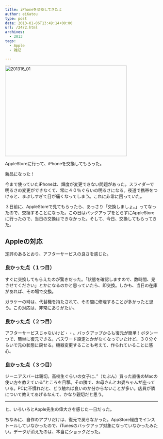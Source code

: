 ```yaml
---
title: iPhoneを交換してきたよ
author: eiKatou
type: post
date: 2013-01-06T13:49:14+00:00
url: /2472.html
archives:
  - 2013
tags:
  - Apple
  - 雑記

---
```

<img src="./uploads/2013/01/201316_01.jpg" alt="201316_01" width="401" height="299" class="alignnone size-full wp-image-2473" srcset="./uploads/2013/01/201316_01.jpg 401w, ./uploads/2013/01/201316_01-300x223.jpg 300w" sizes="(max-width: 401px) 100vw, 401px" />
  
AppleStoreに行って、iPhoneを交換してもらった。
  
新品になった！ 

今まで使っていたiPhoneは、輝度が変更できない問題があった。スライダーで明るさの変更ができなくて、常に４０％ぐらいの明るさになる。夜道で携帯をつけると、まぶしすぎて目が痛くなってしまう。これに非常に困っていた。

３日前に、AppleStoreで見てもらったら、あっさり「交換しましょ。」ってなったので、交換することになった。この日はバックアップをとらずにAppleStoreに行ったので、当日の交換はできなかった。そして、今日、交換してもらってきた。

<!--more-->

## Appleの対応

定評のあるとおり、アフターサービスの良さを感じた。

### 良かった点（１つ目）

すぐに交換してもらえたのが驚きだった。「状態を確認しますので、数時間、見させてください」とかになるのかと思っていたら、即交換。しかも、当日の在庫があれば、その場で交換。

ガラケーの時は、代替機を持たされて、その間に修理することが多かったと思う。この対応は、非常にありがたい。

### 良かった点（２つ目）

アフターサービスじゃないけど・・。バックアップからも復元が簡単！ボタン一つで、簡単に復元できる。パスワード設定とかがなくなっていたけど、３０分ぐらいで元の状態に戻せる。機器変更することも考えて、作られていることに感心。

### 良かった点（３つ目）

ジーニアスバーは親切。高校生ぐらいの女子に、”（たぶん）買った直後のMacの使い方を教えている”ところを目撃。その隣で、お母さんとお婆ちゃんが座っている。PCに不慣れだと、どう触れば良いのか分からないことが多い。店員が隣について教えてあげるなんて、かなり親切だと思う。

* * *

と、いろいろとApple先生の偉大さを感じた一日だった。

ちなみに、自作のアプリだけは、復元で戻らなかった。AppStore経由でインストールしていなかったので、iTunesのバックアップ対象になっていなかったみたい。データが消えたのは、本当にショックだった。
